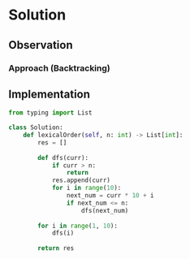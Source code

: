 # **Solution**

## **Observation**


### **Approach (Backtracking)**


## **Implementation**

```python
from typing import List

class Solution:
    def lexicalOrder(self, n: int) -> List[int]:
        res = []
        
        def dfs(curr):
            if curr > n:
                return
            res.append(curr)
            for i in range(10):
                next_num = curr * 10 + i
                if next_num <= n:
                    dfs(next_num)
        
        for i in range(1, 10):
            dfs(i)
        
        return res
```